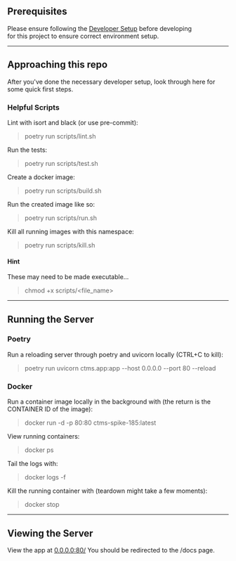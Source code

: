 ## Prerequisites

Please ensure following the [Developer Setup](guides/developer_setup.md) before developing \
for this project to ensure correct environment setup.

---
## Approaching this repo

After you've done the necessary developer setup, look through here for some quick first steps.

### Helpful Scripts
Lint with isort and black (or use pre-commit):
> poetry run scripts/lint.sh

Run the tests:
> poetry run scripts/test.sh

Create a docker image:
> poetry run scripts/build.sh

Run the created image like so:
> poetry run scripts/run.sh

Kill all running images with this namespace:
> poetry run scripts/kill.sh


#### Hint
These may need to be made executable...
> chmod +x scripts/<file_name>

---
## Running the Server

### Poetry

Run a reloading server through poetry and uvicorn locally (CTRL+C to kill):
> poetry run uvicorn ctms.app:app  --host 0.0.0.0 --port 80 --reload

### Docker

Run a container image locally in the background with (the return is the CONTAINER ID of the image):
> docker run -d -p 80:80 ctms-spike-185:latest

View running containers:
> docker ps

Tail the logs with:
> docker logs <CONTAINER ID> -f

Kill the running container with (teardown might take a few moments):
> docker stop <CONTAINER ID>

---
## Viewing the Server

View the app at [0.0.0.0:80/](http://0.0.0.0:80/)
You should be redirected to the /docs page.
